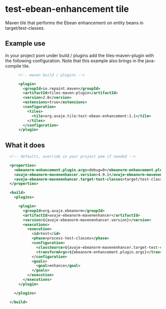 # test-ebean-enhancement tile

Maven tile that performs the Ebean enhancement on entity beans in target/test-classes.

## Example use

In your project pom under build / plugins add the tiles-maven-plugin with the following configuration. Note that this example also brings in the java-compile tile.

```xml
      <!-- maven build / plugins -->

      <plugin>
        <groupId>io.repaint.maven</groupId>
        <artifactId>tiles-maven-plugin</artifactId>
        <version>2.8</version>
        <extensions>true</extensions>
        <configuration>
          <tiles>
            <tile>org.avaje.tile:test-ebean-enhancement:1.1</tile>
          </tiles>
        </configuration>
      </plugin>

```



## What it does


```xml
  <!-- defaults, override in your project pom if needed -->

  <properties>
    <ebeanorm-enhancement.plugin.args>debug=0</ebeanorm-enhancement.plugin.args>
    <avaje-ebeanorm-mavenenhancer.version>4.9.1</avaje-ebeanorm-mavenenhancer.version>
    <avaje-ebeanorm-mavenenhancer.target-test-classes>target/test-classes</avaje-ebeanorm-mavenenhancer.target-test-classes>
  </properties>

  <build>
    <plugins>

      <plugin>
        <groupId>org.avaje.ebeanorm</groupId>
        <artifactId>avaje-ebeanorm-mavenenhancer</artifactId>
        <version>${avaje-ebeanorm-mavenenhancer.version}</version>
        <executions>
          <execution>
            <id>test</id>
            <phase>process-test-classes</phase>
            <configuration>
              <classSource>${avaje-ebeanorm-mavenenhancer.target-test-classes}</classSource>
              <transformArgs>${ebeanorm-enhancement.plugin.args}</transformArgs>
            </configuration>
            <goals>
              <goal>enhance</goal>
            </goals>
          </execution>
        </executions>
      </plugin>

    </plugins>

  </build>

```
